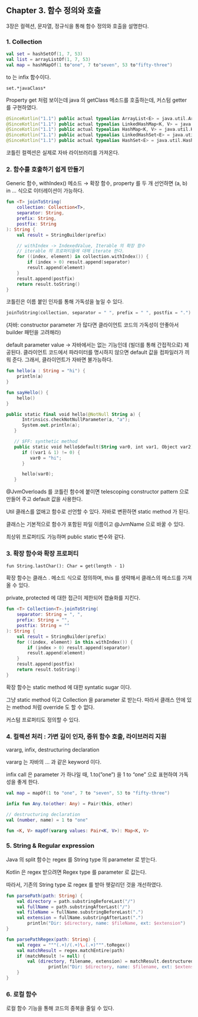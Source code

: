 ## Chapter 3. 함수 정의와 호출

3장은 컬렉션, 문자열, 정규식을 통해 함수 정의와 호출을 설명한다.

### 1. Collection

```kotlin
val set = hashSetOf(1, 7, 53)
val list = arrayListOf(1, 7, 53)
val map = hashMapOf(1 to"one", 7 to"seven", 53 to"fifty-three")
```

to 는 infix 함수이다.

`set.*javaClass*`

Property get 처럼 보이는데 java 의 getClass 메소드를 호출하는데, 커스텀 getter 를 구현하였다.

```kotlin
@SinceKotlin("1.1") public actual typealias ArrayList<E> = java.util.ArrayList<E>
@SinceKotlin("1.1") public actual typealias LinkedHashMap<K, V> = java.util.LinkedHashMap<K, V>
@SinceKotlin("1.1") public actual typealias HashMap<K, V> = java.util.HashMap<K, V>
@SinceKotlin("1.1") public actual typealias LinkedHashSet<E> = java.util.LinkedHashSet<E>
@SinceKotlin("1.1") public actual typealias HashSet<E> = java.util.HashSet<E>

```

코틀린 컬렉션은 실제로 자바 라이브러리를 가져온다.

### 2. 함수를 호출하기 쉽게 만들기

Generic 함수, withIndex() 메소드 → 확장 함수, property 를 두 개 선언하면 (a, b) in … 식으로 이터레이션이 가능하다.

```kotlin
fun <T> joinToString(
    collection: Collection<T>,
    separator: String,
    prefix: String,
    postfix: String
): String {
    val result = StringBuilder(prefix)

    // withIndex -> IndexedValue, Iterable 의 확장 함수
    // iterable 의 프로퍼티들에 대해 iterate 한다.
    for ((index, element) in collection.withIndex()) {
        if (index > 0) result.append(separator)
        result.append(element)
    }
    result.append(postfix)
    return result.toString()
}
```

코틀린은 이름 붙인 인자를 통해 가독성을 높일 수 있다.

```kotlin
joinToString(collection, separator = " ", prefix = " ", postfix = ".")
```

(자바: constructor parameter 가 많다면 클라이언트 코드의 가독성이 안좋아서 builder 패턴을 고려해라)

default parameter value → 자바에서는 없는 기능인데 (빌더를 통해 간접적으로) 제공된다. 클라이언트 코드에서 파라미터를 명시하지 않으면 default 값을 컴파일러가 끼워 준다. 그래서, 클라이언트가 자바면 불가능하다.

```kotlin
fun hello(a : String = "hi") {
    println(a)
}

fun sayHello() {
    hello()
}

public static final void hello(@NotNull String a) {
      Intrinsics.checkNotNullParameter(a, "a");
      System.out.println(a);
   }

   // $FF: synthetic method
   public static void hello$default(String var0, int var1, Object var2) {
      if ((var1 & 1) != 0) {
         var0 = "hi";
      }

      hello(var0);
   }
```

@JvmOverloads 를 코틀린 함수에 붙이면 telescoping constructor pattern 으로 만들어 주고 default 값을 사용한다.

Util 클래스를 없애고 함수로 선언할 수 있다. 자바로 변환하면 static method 가 된다.

클래스는 기본적으로 함수가 포함된 파일 이름이고 @JvmName 으로 바꿀 수 있다.

최상위 프로퍼티도 가능하며 public static 변수와 같다.

### 3. 확장 함수와 확장 프로퍼티

`fun String.lastChar(): Char = get(length - 1)`

확장 함수는 클래스 . 메소드 식으로 정의하며, this 를 생략해서 클래스의 메소드를 가져올 수 있다.

private, protected 에 대한 접근이 제한되어 캡슐화를 지킨다.

```kotlin
fun <T> Collection<T>.joinToString(
    separator: String = ", ",
    prefix: String = "",
    postfix: String = ""
): String {
    val result = StringBuilder(prefix)
    for ((index, element) in this.withIndex()) {
        if (index > 0) result.append(separator)
        result.append(element)
    }
    result.append(postfix)
    return result.toString()
}
```

확장 함수는 static method 에 대한 syntatic sugar 이다.

그냥 static method 이고 Collection 을 parameter 로 받는다. 따라서 클래스 안에 있는 method 처럼 override 도 할 수 없다.

커스텀 프로퍼티도 정의할 수 있다.

### 4. 컬렉션 처리 : 가변 길이 인자, 중위 함수 호출, 라이브러리 지원

vararg, infix, destructuring declaration

vararg 는 자바의 … 과 같은 keyword 이다.

infix call 은 parameter 가 하나일 때, 1.to(”one”) 을 1 to “one” 으로 표현하여 가독성을 좋게 한다.

```kotlin
val map = mapOf(1 to "one", 7 to "seven", 53 to "fifty-three")

infix fun Any.to(other: Any) = Pair(this, other)

// destructuring declaration
val (number, name) = 1 to "one"

fun <K, V> mapOf(vararg values: Pair<K, V>): Map<K, V>
```

### 5. String & Regular expression

Java 의 split 함수는 regex 를 String type 의 parameter 로 받는다.

Kotlin 은 regex 받으려면 Regex type 를 parameter 로 값는다.

따라서, 기존의 String type 로 regex 를 받아 헷갈리던 것을 개선하였다.

```kotlin
fun parsePath(path: String) {
    val directory = path.substringBeforeLast("/")
    val fullName = path.substringAfterLast("/")
    val fileName = fullName.substringBeforeLast(".")
    val extension = fullName.substringAfterLast(".")
		println("Dir: $directory, name: $fileName, ext: $extension")
}

fun parsePathRegex(path: String) {
    val regex = """(.+)/(.+)\.(.+)""".toRegex()
    val matchResult = regex.matchEntire(path)
    if (matchResult != null) {
        val (directory, filename, extension) = matchResult.destructured
				println("Dir: $directory, name: $filename, ext: $extension")
    }
}
```

### 6. 로컬 함수

로컬 함수 기능을 통해 코드의 중복을 줄일 수 있다.
